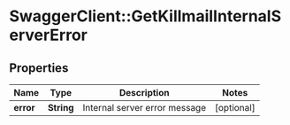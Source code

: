 # SwaggerClient::GetKillmailInternalServerError

## Properties
Name | Type | Description | Notes
------------ | ------------- | ------------- | -------------
**error** | **String** | Internal server error message | [optional] 


